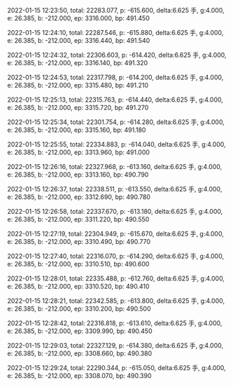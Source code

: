 2022-01-15 12:23:50, total: 22283.077, p: -615.600, delta:6.625 手, g:4.000, e: 26.385, b: -212.000, ep: 3316.000, bp: 491.450

2022-01-15 12:24:10, total: 22287.546, p: -615.880, delta:6.625 手, g:4.000, e: 26.385, b: -212.000, ep: 3316.440, bp: 491.540

2022-01-15 12:24:32, total: 22306.603, p: -614.420, delta:6.625 手, g:4.000, e: 26.385, b: -212.000, ep: 3316.140, bp: 491.320

2022-01-15 12:24:53, total: 22317.798, p: -614.200, delta:6.625 手, g:4.000, e: 26.385, b: -212.000, ep: 3315.480, bp: 491.210

2022-01-15 12:25:13, total: 22315.763, p: -614.440, delta:6.625 手, g:4.000, e: 26.385, b: -212.000, ep: 3315.720, bp: 491.270

2022-01-15 12:25:34, total: 22301.754, p: -614.280, delta:6.625 手, g:4.000, e: 26.385, b: -212.000, ep: 3315.160, bp: 491.180

2022-01-15 12:25:55, total: 22334.883, p: -614.040, delta:6.625 手, g:4.000, e: 26.385, b: -212.000, ep: 3313.960, bp: 491.000

2022-01-15 12:26:16, total: 22327.968, p: -613.160, delta:6.625 手, g:4.000, e: 26.385, b: -212.000, ep: 3313.160, bp: 490.790

2022-01-15 12:26:37, total: 22338.511, p: -613.550, delta:6.625 手, g:4.000, e: 26.385, b: -212.000, ep: 3312.690, bp: 490.780

2022-01-15 12:26:58, total: 22337.670, p: -613.180, delta:6.625 手, g:4.000, e: 26.385, b: -212.000, ep: 3311.220, bp: 490.550

2022-01-15 12:27:19, total: 22304.949, p: -615.670, delta:6.625 手, g:4.000, e: 26.385, b: -212.000, ep: 3310.490, bp: 490.770

2022-01-15 12:27:40, total: 22316.070, p: -614.290, delta:6.625 手, g:4.000, e: 26.385, b: -212.000, ep: 3310.510, bp: 490.600

2022-01-15 12:28:01, total: 22335.488, p: -612.760, delta:6.625 手, g:4.000, e: 26.385, b: -212.000, ep: 3310.520, bp: 490.410

2022-01-15 12:28:21, total: 22342.585, p: -613.800, delta:6.625 手, g:4.000, e: 26.385, b: -212.000, ep: 3310.200, bp: 490.500

2022-01-15 12:28:42, total: 22316.818, p: -613.610, delta:6.625 手, g:4.000, e: 26.385, b: -212.000, ep: 3309.990, bp: 490.450

2022-01-15 12:29:03, total: 22327.129, p: -614.380, delta:6.625 手, g:4.000, e: 26.385, b: -212.000, ep: 3308.660, bp: 490.380

2022-01-15 12:29:24, total: 22290.344, p: -615.050, delta:6.625 手, g:4.000, e: 26.385, b: -212.000, ep: 3308.070, bp: 490.390